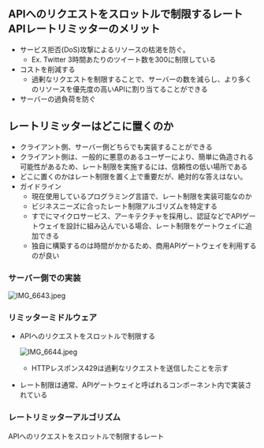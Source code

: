 ## APIへのリクエストをスロットルで制限するレートAPIレートリミッターのメリット

- サービス拒否(DoS)攻撃によるリソースの枯渇を防ぐ。
    - Ex. Twitter 3時間あたりのツイート数を300に制限している
- コストを削減する
    - 過剰なリクエストを制限することで、サーバーの数を減らし、より多くのリソースを優先度の高いAPIに割り当てることができる
- サーバーの過負荷を防ぐ

## レートリミッターはどこに置くのか

- クライアント側、サーバー側どちらでも実装することができる
- クライアント側は、一般的に悪意のあるユーザーにより、簡単に偽造される可能性があるため、レート制限を実施するには、信頼性の低い場所である
- どこに置くのかはレート制限を置く上で重要だが、絶対的な答えはない。
- ガイドライン
    - 現在使用しているプログラミング言語で、レート制限を実装可能なのか
    - ビジネスニーズに合ったレート制限アルゴリズムを特定する
    - すでにマイクロサービス、アーキテクチャを採用し、認証などでAPIゲートウェイを設計に組み込んでいる場合、レート制限をゲートウェイに追加できる
    - 独自に構築するのは時間がかかるため、商用APIゲートウェイを利用するのが良い

### サーバー側での実装

![IMG_6643.jpeg](attachment:2c6e2d58-91cb-4738-897b-445adf7214f3:IMG_6643.jpeg)

### リミッターミドルウェア

- APIへのリクエストをスロットルで制限する
    
    ![IMG_6644.jpeg](attachment:84781792-11b7-46df-b24e-e7a140073aac:IMG_6644.jpeg)
    
    - HTTPレスポンス429は過剰なリクエストを送信したことを示す
- レート制限は通常、APIゲートウェイと呼ばれるコンポーネント内で実装されている

### レートリミッターアルゴリズム

APIへのリクエストをスロットルで制限するレート